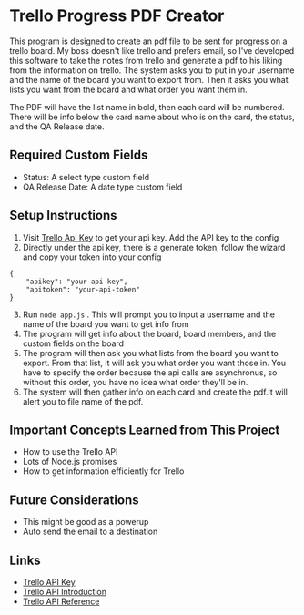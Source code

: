 # Trello Progress PDF Creator

This program is designed to create an pdf file to be sent for progress on a trello board. My boss doesn't like trello and prefers email, so I've developed this software to take the notes from trello and generate a pdf to his liking from the information on trello. The system asks you to put in your username and the name of the board you want to export from. Then it asks you what lists you want from the board and what order you want them in.

The PDF will have the list name in bold, then each card will be numbered. There will be info below the card name about who is on the card, the status, and the QA Release date.

## Required Custom Fields
- Status: A select type custom field
- QA Release Date: A date type custom field

## Setup Instructions
1. Visit [Trello Api Key](https://trello.com/app-key) to get your api key. Add the API key to the config
2. Directly under the api key, there is a generate token, follow the wizard and copy your token into your config

```
{
    "apikey": "your-api-key",
    "apitoken": "your-api-token"
}

```

3. Run `node app.js` . This will prompt you to input a username and the name of the board you want to get info from
4. The program will get info about the board, board members, and the custom fields on the board
5. The program will then ask you what lists from the board you want to export. From that list, it will ask you what order you want those in. You have to specify the order because the api calls are asynchronus, so without this order, you have no idea what order they'll be in.
6. The system will then gather info on each card and create the pdf.It will alert you to file name of the pdf. 

## Important Concepts Learned from This Project

- How to use the Trello API 
- Lots of Node.js promises
- How to get information efficiently for Trello

## Future Considerations

- This might be good as a powerup
- Auto send the email to a destination

## Links
- [Trello API Key](https://trello.com/app-key)
- [Trello API Introduction](https://developer.atlassian.com/cloud/trello/guides/rest-api/api-introduction/)
- [Trello API Reference](https://developer.atlassian.com/cloud/trello/rest/api-group-actions/)
